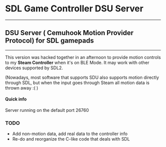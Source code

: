 # SDL Game Controller DSU Server
---
## DSU Server ( Cemuhook Motion Provider Protocol) for SDL gamepads
---

This version was hacked together in an afternoon to provide motion controls to my **Steam Controller** when it's on BLE Mode.
It may work with other devices supported by SDL2.


(Nowadays, most software that supports SDU also supports motion directly through SDL, but when the input goes through Steam all motion data is thrown away :( )

#### Quick info
Server running on the default port 26760

### TODO
* Add non-motion data, add real data to the controller info
* Re-do and reorganize the C-like code that deals with SDL
